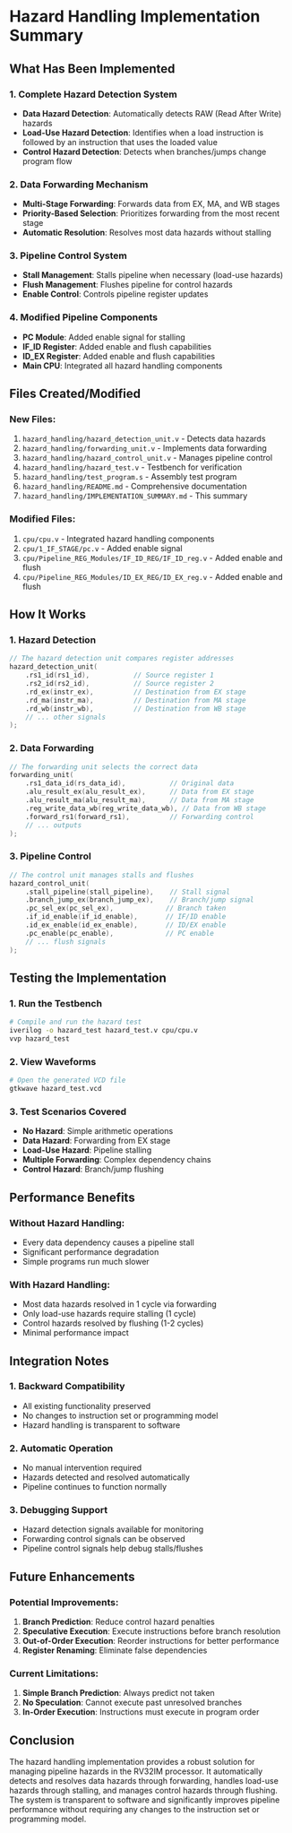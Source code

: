 # Hazard Handling Implementation Summary

## What Has Been Implemented

### 1. Complete Hazard Detection System

- **Data Hazard Detection**: Automatically detects RAW (Read After Write) hazards
- **Load-Use Hazard Detection**: Identifies when a load instruction is followed by an instruction that uses the loaded value
- **Control Hazard Detection**: Detects when branches/jumps change program flow

### 2. Data Forwarding Mechanism

- **Multi-Stage Forwarding**: Forwards data from EX, MA, and WB stages
- **Priority-Based Selection**: Prioritizes forwarding from the most recent stage
- **Automatic Resolution**: Resolves most data hazards without stalling

### 3. Pipeline Control System

- **Stall Management**: Stalls pipeline when necessary (load-use hazards)
- **Flush Management**: Flushes pipeline for control hazards
- **Enable Control**: Controls pipeline register updates

### 4. Modified Pipeline Components

- **PC Module**: Added enable signal for stalling
- **IF_ID Register**: Added enable and flush capabilities
- **ID_EX Register**: Added enable and flush capabilities
- **Main CPU**: Integrated all hazard handling components

## Files Created/Modified

### New Files:

1. `hazard_handling/hazard_detection_unit.v` - Detects data hazards
2. `hazard_handling/forwarding_unit.v` - Implements data forwarding
3. `hazard_handling/hazard_control_unit.v` - Manages pipeline control
4. `hazard_handling/hazard_test.v` - Testbench for verification
5. `hazard_handling/test_program.s` - Assembly test program
6. `hazard_handling/README.md` - Comprehensive documentation
7. `hazard_handling/IMPLEMENTATION_SUMMARY.md` - This summary

### Modified Files:

1. `cpu/cpu.v` - Integrated hazard handling components
2. `cpu/1_IF_STAGE/pc.v` - Added enable signal
3. `cpu/Pipeline_REG_Modules/IF_ID_REG/IF_ID_reg.v` - Added enable and flush
4. `cpu/Pipeline_REG_Modules/ID_EX_REG/ID_EX_reg.v` - Added enable and flush

## How It Works

### 1. Hazard Detection

```verilog
// The hazard detection unit compares register addresses
hazard_detection_unit(
    .rs1_id(rs1_id),           // Source register 1
    .rs2_id(rs2_id),           // Source register 2
    .rd_ex(instr_ex),          // Destination from EX stage
    .rd_ma(instr_ma),          // Destination from MA stage
    .rd_wb(instr_wb),          // Destination from WB stage
    // ... other signals
);
```

### 2. Data Forwarding

```verilog
// The forwarding unit selects the correct data
forwarding_unit(
    .rs1_data_id(rs_data_id),           // Original data
    .alu_result_ex(alu_result_ex),      // Data from EX stage
    .alu_result_ma(alu_result_ma),      // Data from MA stage
    .reg_write_data_wb(reg_write_data_wb), // Data from WB stage
    .forward_rs1(forward_rs1),          // Forwarding control
    // ... outputs
);
```

### 3. Pipeline Control

```verilog
// The control unit manages stalls and flushes
hazard_control_unit(
    .stall_pipeline(stall_pipeline),    // Stall signal
    .branch_jump_ex(branch_jump_ex),    // Branch/jump signal
    .pc_sel_ex(pc_sel_ex),             // Branch taken
    .if_id_enable(if_id_enable),       // IF/ID enable
    .id_ex_enable(id_ex_enable),       // ID/EX enable
    .pc_enable(pc_enable),             // PC enable
    // ... flush signals
);
```

## Testing the Implementation

### 1. Run the Testbench

```bash
# Compile and run the hazard test
iverilog -o hazard_test hazard_test.v cpu/cpu.v
vvp hazard_test
```

### 2. View Waveforms

```bash
# Open the generated VCD file
gtkwave hazard_test.vcd
```

### 3. Test Scenarios Covered

- **No Hazard**: Simple arithmetic operations
- **Data Hazard**: Forwarding from EX stage
- **Load-Use Hazard**: Pipeline stalling
- **Multiple Forwarding**: Complex dependency chains
- **Control Hazard**: Branch/jump flushing

## Performance Benefits

### Without Hazard Handling:

- Every data dependency causes a pipeline stall
- Significant performance degradation
- Simple programs run much slower

### With Hazard Handling:

- Most data hazards resolved in 1 cycle via forwarding
- Only load-use hazards require stalling (1 cycle)
- Control hazards resolved by flushing (1-2 cycles)
- Minimal performance impact

## Integration Notes

### 1. Backward Compatibility

- All existing functionality preserved
- No changes to instruction set or programming model
- Hazard handling is transparent to software

### 2. Automatic Operation

- No manual intervention required
- Hazards detected and resolved automatically
- Pipeline continues to function normally

### 3. Debugging Support

- Hazard detection signals available for monitoring
- Forwarding control signals can be observed
- Pipeline control signals help debug stalls/flushes

## Future Enhancements

### Potential Improvements:

1. **Branch Prediction**: Reduce control hazard penalties
2. **Speculative Execution**: Execute instructions before branch resolution
3. **Out-of-Order Execution**: Reorder instructions for better performance
4. **Register Renaming**: Eliminate false dependencies

### Current Limitations:

1. **Simple Branch Prediction**: Always predict not taken
2. **No Speculation**: Cannot execute past unresolved branches
3. **In-Order Execution**: Instructions must execute in program order

## Conclusion

The hazard handling implementation provides a robust solution for managing pipeline hazards in the RV32IM processor. It automatically detects and resolves data hazards through forwarding, handles load-use hazards through stalling, and manages control hazards through flushing. The system is transparent to software and significantly improves pipeline performance without requiring any changes to the instruction set or programming model.
